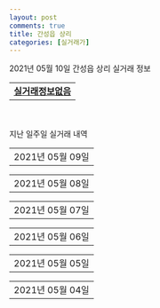 ```yaml
---
layout: post
comments: true
title: 간성읍 상리
categories: [실거래가]
---
```


2021년 05월 10일 간성읍 상리 실거래 정보

<table>
  <tr>
    <td colspan="4" style="font-weight: bold;"><a href="https://search.naver.com/search.naver?query=실거래정보없음">실거래정보없음</a></td>
  </tr>
    
</table>
    
<div style="margin-top: 50px; margin-bottom: 13px">지난 일주일 실거래 내역</div>

  <table style="width: 100%; margin-bottom: 1px">
      <tr class="header">
        <td>2021년 05월 09일</td>
      </tr>
      <tr class="child" style="display: none">
        <td>
            
        <table>
          <tr>
            <td colspan="4" style="font-weight: bold;"><a href="https://search.naver.com/search.naver?query=실거래정보없음">실거래정보없음</a></td>
          </tr>

        </table>
    
        </td>
      </tr>
  </table>
    
  <table style="width: 100%; margin-bottom: 1px">
      <tr class="header">
        <td>2021년 05월 08일</td>
      </tr>
      <tr class="child" style="display: none">
        <td>
            
        <table>
          <tr>
            <td colspan="4" style="font-weight: bold;"><a href="https://search.naver.com/search.naver?query=고성석미모닝파크">고성석미모닝파크</a></td>
          </tr>

          <tr>
            <td>매매</td>
            <td>14층</td>
            <td>84.51㎡</td>
            <td>계약일 2021-04-23</td>
          </tr>
          <tr>
            <td colspan="4">17,232<br>기존최고가 17,232</td>
          </tr>
    
          <tr>
            <td>매매</td>
            <td>10층</td>
            <td>84.51㎡</td>
            <td>계약일 2021-04-23</td>
          </tr>
          <tr>
            <td colspan="4">17,232<br>기존최고가 17,232</td>
          </tr>
    
          <tr>
            <td>매매</td>
            <td>10층</td>
            <td>81.45㎡</td>
            <td>계약일 2021-04-23</td>
          </tr>
          <tr>
            <td colspan="4">16,622<br>기존최고가 16,622</td>
          </tr>
    
        </table>
    
        </td>
      </tr>
  </table>
    
  <table style="width: 100%; margin-bottom: 1px">
      <tr class="header">
        <td>2021년 05월 07일</td>
      </tr>
      <tr class="child" style="display: none">
        <td>
            
        <table>
          <tr>
            <td colspan="4" style="font-weight: bold;"><a href="https://search.naver.com/search.naver?query=고성석미모닝파크">고성석미모닝파크</a></td>
          </tr>

          <tr>
            <td>매매</td>
            <td>13층</td>
            <td>84.51㎡</td>
            <td>계약일 2021-04-22</td>
          </tr>
          <tr>
            <td colspan="4">17,232<br>기존최고가 17,232</td>
          </tr>
    
          <tr>
            <td>매매</td>
            <td>17층</td>
            <td>84.51㎡</td>
            <td>계약일 2021-04-22</td>
          </tr>
          <tr>
            <td colspan="4">17,232<br>기존최고가 17,232</td>
          </tr>
    
          <tr>
            <td>매매</td>
            <td>13층</td>
            <td>84.51㎡</td>
            <td>계약일 2021-04-22</td>
          </tr>
          <tr>
            <td colspan="4">17,232<br>기존최고가 17,232</td>
          </tr>
    
          <tr>
            <td>매매</td>
            <td>7층</td>
            <td>84.51㎡</td>
            <td>계약일 2021-04-22</td>
          </tr>
          <tr>
            <td colspan="4">17,232<br>기존최고가 17,232</td>
          </tr>
    
          <tr>
            <td>매매</td>
            <td>7층</td>
            <td>84.51㎡</td>
            <td>계약일 2021-04-22</td>
          </tr>
          <tr>
            <td colspan="4">17,232<br>기존최고가 17,232</td>
          </tr>
    
          <tr>
            <td>매매</td>
            <td>9층</td>
            <td>84.51㎡</td>
            <td>계약일 2021-04-22</td>
          </tr>
          <tr>
            <td colspan="4">17,232<br>기존최고가 17,232</td>
          </tr>
    
          <tr>
            <td>매매</td>
            <td>10층</td>
            <td>84.51㎡</td>
            <td>계약일 2021-04-22</td>
          </tr>
          <tr>
            <td colspan="4">17,232<br>기존최고가 17,232</td>
          </tr>
    
          <tr>
            <td>매매</td>
            <td>6층</td>
            <td>84.51㎡</td>
            <td>계약일 2021-04-22</td>
          </tr>
          <tr>
            <td colspan="4">17,232<br>기존최고가 17,232</td>
          </tr>
    
          <tr>
            <td>매매</td>
            <td>12층</td>
            <td>84.51㎡</td>
            <td>계약일 2021-04-22</td>
          </tr>
          <tr>
            <td colspan="4">17,232<br>기존최고가 17,232</td>
          </tr>
    
          <tr>
            <td>매매</td>
            <td>11층</td>
            <td>84.51㎡</td>
            <td>계약일 2021-04-22</td>
          </tr>
          <tr>
            <td colspan="4">17,232<br>기존최고가 17,232</td>
          </tr>
    
          <tr>
            <td>매매</td>
            <td>11층</td>
            <td>84.51㎡</td>
            <td>계약일 2021-04-22</td>
          </tr>
          <tr>
            <td colspan="4">17,232<br>기존최고가 17,232</td>
          </tr>
    
          <tr>
            <td>매매</td>
            <td>14층</td>
            <td>84.51㎡</td>
            <td>계약일 2021-04-22</td>
          </tr>
          <tr>
            <td colspan="4">17,232<br>기존최고가 17,232</td>
          </tr>
    
          <tr>
            <td>매매</td>
            <td>8층</td>
            <td>84.51㎡</td>
            <td>계약일 2021-04-22</td>
          </tr>
          <tr>
            <td colspan="4">17,232<br>기존최고가 17,232</td>
          </tr>
    
          <tr>
            <td>매매</td>
            <td>15층</td>
            <td>84.51㎡</td>
            <td>계약일 2021-04-22</td>
          </tr>
          <tr>
            <td colspan="4">17,232<br>기존최고가 17,232</td>
          </tr>
    
          <tr>
            <td>매매</td>
            <td>2층</td>
            <td>84.51㎡</td>
            <td>계약일 2021-04-22</td>
          </tr>
          <tr>
            <td colspan="4">16,887<br>기존최고가 16,887</td>
          </tr>
    
          <tr>
            <td>매매</td>
            <td>12층</td>
            <td>81.45㎡</td>
            <td>계약일 2021-04-22</td>
          </tr>
          <tr>
            <td colspan="4">16,622<br>기존최고가 16,622</td>
          </tr>
    
          <tr>
            <td>매매</td>
            <td>9층</td>
            <td>81.45㎡</td>
            <td>계약일 2021-04-22</td>
          </tr>
          <tr>
            <td colspan="4">16,622<br>기존최고가 16,622</td>
          </tr>
    
          <tr>
            <td>매매</td>
            <td>13층</td>
            <td>81.45㎡</td>
            <td>계약일 2021-04-22</td>
          </tr>
          <tr>
            <td colspan="4">16,622<br>기존최고가 16,622</td>
          </tr>
    
          <tr>
            <td>매매</td>
            <td>7층</td>
            <td>81.45㎡</td>
            <td>계약일 2021-04-22</td>
          </tr>
          <tr>
            <td colspan="4">16,622<br>기존최고가 16,622</td>
          </tr>
    
          <tr>
            <td>매매</td>
            <td>10층</td>
            <td>81.45㎡</td>
            <td>계약일 2021-04-22</td>
          </tr>
          <tr>
            <td colspan="4">16,622<br>기존최고가 16,622</td>
          </tr>
    
          <tr>
            <td>매매</td>
            <td>1층</td>
            <td>81.45㎡</td>
            <td>계약일 2021-04-22</td>
          </tr>
          <tr>
            <td colspan="4">15,790<br>기존최고가 15,790</td>
          </tr>
    
          <tr>
            <td>매매</td>
            <td>4층</td>
            <td>76.9㎡</td>
            <td>계약일 2021-04-22</td>
          </tr>
          <tr>
            <td colspan="4">15,635<br>기존최고가 15,635</td>
          </tr>
    
          <tr>
            <td>매매</td>
            <td>11층</td>
            <td>76.9㎡</td>
            <td>계약일 2021-04-22</td>
          </tr>
          <tr>
            <td colspan="4">15,635<br>기존최고가 15,635</td>
          </tr>
    
          <tr>
            <td>매매</td>
            <td>3층</td>
            <td>76.9㎡</td>
            <td>계약일 2021-04-22</td>
          </tr>
          <tr>
            <td colspan="4">15,635<br>기존최고가 15,635</td>
          </tr>
    
          <tr>
            <td>매매</td>
            <td>9층</td>
            <td>76.9㎡</td>
            <td>계약일 2021-04-22</td>
          </tr>
          <tr>
            <td colspan="4">15,635<br>기존최고가 15,635</td>
          </tr>
    
          <tr>
            <td>매매</td>
            <td>10층</td>
            <td>76.9㎡</td>
            <td>계약일 2021-04-22</td>
          </tr>
          <tr>
            <td colspan="4">15,635<br>기존최고가 15,635</td>
          </tr>
    
          <tr>
            <td>매매</td>
            <td>2층</td>
            <td>76.9㎡</td>
            <td>계약일 2021-04-22</td>
          </tr>
          <tr>
            <td colspan="4">15,322<br>기존최고가 15,322</td>
          </tr>
    
          <tr>
            <td>매매</td>
            <td>12층</td>
            <td>57.91㎡</td>
            <td>계약일 2021-04-22</td>
          </tr>
          <tr>
            <td colspan="4">11,688<br>기존최고가 11,688</td>
          </tr>
    
          <tr>
            <td>매매</td>
            <td>18층</td>
            <td>57.91㎡</td>
            <td>계약일 2021-04-22</td>
          </tr>
          <tr>
            <td colspan="4">11,688<br>기존최고가 11,688</td>
          </tr>
    
          <tr>
            <td>매매</td>
            <td>13층</td>
            <td>57.91㎡</td>
            <td>계약일 2021-04-23</td>
          </tr>
          <tr>
            <td colspan="4">11,688<br>기존최고가 11,688</td>
          </tr>
    
          <tr>
            <td>매매</td>
            <td>9층</td>
            <td>57.91㎡</td>
            <td>계약일 2021-04-23</td>
          </tr>
          <tr>
            <td colspan="4">11,688<br>기존최고가 11,688</td>
          </tr>
    
          <tr>
            <td>매매</td>
            <td>15층</td>
            <td>57.91㎡</td>
            <td>계약일 2021-04-23</td>
          </tr>
          <tr>
            <td colspan="4">11,688<br>기존최고가 11,688</td>
          </tr>
    
          <tr>
            <td>매매</td>
            <td>6층</td>
            <td>57.91㎡</td>
            <td>계약일 2021-04-22</td>
          </tr>
          <tr>
            <td colspan="4">11,688<br>기존최고가 11,688</td>
          </tr>
    
        </table>
    
        </td>
      </tr>
  </table>
    
  <table style="width: 100%; margin-bottom: 1px">
      <tr class="header">
        <td>2021년 05월 06일</td>
      </tr>
      <tr class="child" style="display: none">
        <td>
            
        <table>
          <tr>
            <td colspan="4" style="font-weight: bold;"><a href="https://search.naver.com/search.naver?query=실거래정보없음">실거래정보없음</a></td>
          </tr>

        </table>
    
        </td>
      </tr>
  </table>
    
  <table style="width: 100%; margin-bottom: 1px">
      <tr class="header">
        <td>2021년 05월 05일</td>
      </tr>
      <tr class="child" style="display: none">
        <td>
            
        <table>
          <tr>
            <td colspan="4" style="font-weight: bold;"><a href="https://search.naver.com/search.naver?query=실거래정보없음">실거래정보없음</a></td>
          </tr>

        </table>
    
        </td>
      </tr>
  </table>
    
  <table style="width: 100%; margin-bottom: 1px">
      <tr class="header">
        <td>2021년 05월 04일</td>
      </tr>
      <tr class="child" style="display: none">
        <td>
            
        <table>
          <tr>
            <td colspan="4" style="font-weight: bold;"><a href="https://search.naver.com/search.naver?query=실거래정보없음">실거래정보없음</a></td>
          </tr>

        </table>
    
        </td>
      </tr>
  </table>
    

